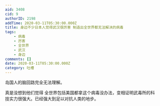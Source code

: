 ```yaml
---
aid: 3408
cid: 9
authorID: 2198
addTime: 2020-03-11T05:30:00.000Z
title: 身边不少日本人觉得武汉很厉害 制造出全世界都无法解决的病毒
tags:
    - 病毒
    - 厉害
    - 全世界
    - 武汉
    - 身边
comments: []
date: 2020-03-11T05:30:00.000Z
category: 吐槽
---
```


岛国人的脑回路完全无法理解。

真是没想到他们觉得 全世界包括美国都拿这个病毒没办法，变相证明武毒所的科技实力很强大。已经强大到足以对抗人类的地步。
